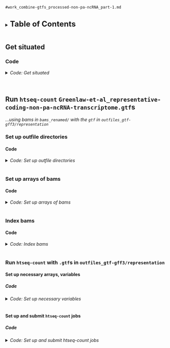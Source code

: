 
`#work_combine-gtfs_processed-non-pa-ncRNA_part-1.md`
<br />
<br />

<details>
<summary><b><font size="+2">Table of Contents</font></b></summary>
<!-- MarkdownTOC -->

1. [Get situated](#get-situated)
    1. [Code](#code)
1. [Run `htseq-count` `Greenlaw-et-al_representative-coding-non-pa-ncRNA-transcriptome.gtf`s](#run-htseq-count-greenlaw-et-al_representative-coding-non-pa-ncrna-transcriptomegtfs)
    1. [Set up outfile directories](#set-up-outfile-directories)
        1. [Code](#code-1)
    1. [Set up arrays of bams](#set-up-arrays-of-bams)
        1. [Code](#code-2)
    1. [Index bams](#index-bams)
        1. [Code](#code-3)
    1. [Run `htseq-count` with `.gtf`s in `outfiles_gtf-gff3/representation`](#run-htseq-count-with-gtfs-in-outfiles_gtf-gff3representation)
        1. [Set up necessary arrays, variables](#set-up-necessary-arrays-variables)
            1. [Code](#code-4)
        1. [Set up and submit `htseq-count` jobs](#set-up-and-submit-htseq-count-jobs)
            1. [Code](#code-5)

<!-- /MarkdownTOC -->
</details>
<br />

<a id="get-situated"></a>
## Get situated
<a id="code"></a>
### Code
<details>
<summary><i>Code: Get situated</i></summary>

```bash
#!/bin/bash

# tmux new -s htseq
# tmux a -t htseq

transcriptome && 
    {
        cd "results/2023-0215/" \
            || echo "cd'ing failed; check on this..."
    }

source activate gff3_env
```
</details>
<br />
<br />

<a id="run-htseq-count-greenlaw-et-al_representative-coding-non-pa-ncrna-transcriptomegtfs"></a>
## Run `htseq-count` `Greenlaw-et-al_representative-coding-non-pa-ncRNA-transcriptome.gtf`s
*...using bams in `bams_renamed/` with the `gtf` in `outfiles_gtf-gff3/representation`*

<a id="set-up-outfile-directories"></a>
### Set up outfile directories
<a id="code-1"></a>
#### Code
<details>
<summary><i>Code: Set up outfile directories</i></summary>

```bash
#!/bin/bash

for h in ./outfiles_htseq-count/representation/UT_prim_UMI/*; do
    if [[ ! -e "${h}" ]]; then
        mkdir -p outfiles_htseq-count/representation/UT_prim_UMI/err_out
    else
        echo "Directories present; skipping mkdir'ing of outfile directories"
    fi

    break
done
```
</details>
<br />

<a id="set-up-arrays-of-bams"></a>
### Set up arrays of bams
<a id="code-2"></a>
#### Code
<details>
<summary><i>Code: Set up arrays of bams</i></summary>

```bash
#!/bin/bash

unset UT_prim_UMI
typeset -a UT_prim_UMI
while IFS=" " read -r -d $'\0'; do
    UT_prim_UMI+=( "${REPLY}" )
done < <(\
    find "bams_renamed/UT_prim_UMI" \
        -type l \
        -name "*.bam" \
        -print0 \
            | sort -z \
)
echo_test "${UT_prim_UMI[@]}"
echo "${#UT_prim_UMI[@]}"
echo "${UT_prim_UMI[*]}"
```
</details>
<br />

<a id="index-bams"></a>
### Index bams
<a id="code-3"></a>
#### Code
<details>
<summary><i>Code: Index bams</i></summary>

```bash
#!/bin/bash

for h in ./bams_renamed/UT_prim_UMI/*.bai; do
    if [[ ! -e "${h}" ]]; then
        ml SAMtools/1.16.1-GCC-11.2.0

        for i in "${UT_prim_UMI[@]}"; do
                echo "${i}"
                samtools index -@ "${SLURM_CPUS_ON_NODE}" "${i}"

            module purge SAMtools/1.16.1-GCC-11.2.0
        done
    else
        echo "Bam indices exist; skipping the running of samtools index"
    fi

    break
done
```
</details>
<br />

<a id="run-htseq-count-with-gtfs-in-outfiles_gtf-gff3representation"></a>
### Run `htseq-count` with `.gtf`s in `outfiles_gtf-gff3/representation`
<a id="set-up-necessary-arrays-variables"></a>
#### Set up necessary arrays, variables
<a id="code-4"></a>
##### Code
<details>
<summary><i>Code: Set up necessary variables</i></summary>

```bash
#!/bin/bash

p_gtf=outfiles_gtf-gff3/representation  # ls -1 "${p_gtf}"
gtf="${p_gtf}/Greenlaw-et-al_representative-coding-non-pa-ncRNA-transcriptome.gtf"  # echo "${gtf}"  # ., "${gtf}"

unset nonunique
typeset -a nonunique=( "none" "all" "fraction" "random" )
# echo_test "${nonunique[@]}"

job_name="run_htseq-count"  # echo "${job_name}"
threads=12  # echo "${threads}"

# echo_test "${UT_prim_UMI[@]}"
# echo "${#UT_prim_UMI[@]}"
```
</details>
<br />

<a id="set-up-and-submit-htseq-count-jobs"></a>
#### Set up and submit `htseq-count` jobs
<a id="code-5"></a>
##### Code
<details>
<summary><i>Code: Set up and submit htseq-count jobs</i></summary>

```bash
#!/bin/bash

#  Run echo tests for calls to htseq-count ------------------------------------
run=TRUE
[[ ${run} == TRUE ]] &&
    {
        h=0
        # for i in "strd-eq" "strd-rv"; do
        for i in "strd-eq"; do
            # for j in "${gtf[@]}"; do
            for j in "${gtf}"; do
                for k in "${nonunique[@]}"; do
                    # i="strd-eq"  # echo "${i}"
                    # j="${gtf}"  # echo "${j}"
                    # k="${nonunique[1]}"  # echo "${k}"

                    #  -------------------------------------
                    count_against="${j}"  # echo "${count_against}"
                    handle_gt_one="${k}"  # echo "${handle_gt_one}"
                    out="outfiles_htseq-count/representation/UT_prim_UMI/$(
                        echo $(basename "${count_against}") \
                            | sed 's/Greenlaw-et-al_//g;s/.gtf//g'
                    ).hc-${i}.union-${handle_gt_one}.tsv"
                    # echo "${out}"  # ., "$(dirname "${out}")"

                    err_out="$(
                        dirname "${out}"
                    )/err_out/$(
                        basename "${out}" .tsv
                    )"
                    # echo "${err_out}"  # ., "$(dirname "${err_out}")"


                    #  -------------------------------------
                    let h++
                    iter="${h}"
                    echo "        #  -------------------------------------"
                    printf "        Iteration '%d'\n" "${iter}"

                    echo """
                    Running htseq-count
                                directory                                                file
                           out  $(dirname ${out})          $(basename ${out})
                        stdout  $(dirname ${err_out})  $(basename ${err_out}).stdout.txt
                        stderr  $(dirname ${err_out})  $(basename ${err_out}).stderr.txt
                    """

                    if [[ "${i}" == "strd-eq" ]]; then
                        hc_strd="yes"  # echo "${hc_strd}"
                    elif [[ "${i}" == "strd-op" ]]; then
                        hc_strd="reverse"  # echo "${hc_strd}"
                    fi


                    #  -------------------------------------
                    echo """
                    sbatch \\
                        --job-name=${job_name} \\
                        --nodes=1 \\
                        --cpus-per-task=${threads} \\
                        --error=${err_out}.%A.stderr.txt \\
                        --output=${err_out}.%A.stdout.txt \\
                        htseq-count \\
                            --order \"pos\" \\
                            --stranded \"${hc_strd}\" \\
                            --nonunique \"${handle_gt_one}\" \\
                            --type \"feature\" \\
                            --idattr \"gene_id\" \\
                            --nprocesses ${threads} \\
                            --counts_output \"${out}\" \\
                            --with-header \\
                            ${UT_prim_UMI[*]} \\
                            \"${count_against}\" \\
                                 > >(tee -a \"${err_out}.stdout.txt\") \\
                                2> >(tee -a \"${err_out}.stderr.txt\")
                    """
                done
            done
        done
    }


#  Run actual calls to htseq-count --------------------------------------------
run=TRUE
[[ ${run} == TRUE ]] &&
    {
        h=0
        # for i in "strd-eq" "strd-rv"; do
        for i in "strd-eq"; do
            # for j in "${gtf[@]}"; do
            for j in "${gtf}"; do
                for k in "${nonunique[@]}"; do
                    # i="strd-eq"  # echo "${i}"
                    # j="${gtf}"  # echo "${j}"
                    # k="${nonunique[1]}"  # echo "${k}"

                    #  -------------------------------------
                    count_against="${j}"  # echo "${count_against}"
                    handle_gt_one="${k}"  # echo "${handle_gt_one}"
                    out="outfiles_htseq-count/representation/UT_prim_UMI/$(
                        echo $(basename "${count_against}") \
                            | sed 's/Greenlaw-et-al_//g;s/.gtf//g'
                    ).hc-${i}.union-${handle_gt_one}.tsv"
                    # echo "${out}"  # ., "$(dirname "${out}")"

                    err_out="$(
                        dirname "${out}"
                    )/err_out/$(
                        basename "${out}" .tsv
                    )"
                    # echo "${err_out}"  # ., "$(dirname "${err_out}")"


                    #  -------------------------------------
                    let h++
                    iter="${h}"
                    echo "        #  -------------------------------------"
                    printf "        Iteration '%d'\n" "${iter}"

                    echo """
                    Running htseq-count
                                directory                                                file
                           out  $(dirname ${out})          $(basename ${out})
                        stdout  $(dirname ${err_out})  $(basename ${err_out}).stdout.txt
                        stderr  $(dirname ${err_out})  $(basename ${err_out}).stderr.txt
                    """

                    if [[ "${i}" == "strd-eq" ]]; then
                        hc_strd="yes"  # echo "${hc_strd}"
                    elif [[ "${i}" == "strd-op" ]]; then
                        hc_strd="reverse"  # echo "${hc_strd}"
                    fi


                    #  -------------------------------------
                    echo """
                    sbatch \\
                        --job-name=${job_name} \\
                        --nodes=1 \\
                        --cpus-per-task=${threads} \\
                        --error=${err_out}.%A.stderr.txt \\
                        --output=${err_out}.%A.stdout.txt \\
                        htseq-count \\
                            --order \"pos\" \\
                            --stranded \"${hc_strd}\" \\
                            --nonunique \"${handle_gt_one}\" \\
                            --type \"feature\" \\
                            --idattr \"gene_id\" \\
                            --nprocesses ${threads} \\
                            --counts_output \"${out}\" \\
                            --with-header \\
                            ${UT_prim_UMI[*]} \\
                            \"${count_against}\" \\
                                 > >(tee -a \"${err_out}.stdout.txt\") \\
                                2> >(tee -a \"${err_out}.stderr.txt\")
                    """

                    sbatch \
                        --job-name=${job_name} \
                        --nodes=1 \
                        --cpus-per-task=${threads} \
                        --error=${err_out}.%A.stderr.txt \
                        --output=${err_out}.%A.stdout.txt \
                        htseq-count \
                            --order "pos" \
                            --stranded "${hc_strd}" \
                            --nonunique "${handle_gt_one}" \
                            --type "feature" \
                            --idattr "gene_id" \
                            --nprocesses ${threads} \
                            --counts_output "${out}" \
                            --with-header \
                            ${UT_prim_UMI[*]} \
                            "${count_against}"

                    sleep 0.5
                    echo ""
                done
            done
        done
    }
```
</details>
<br />
